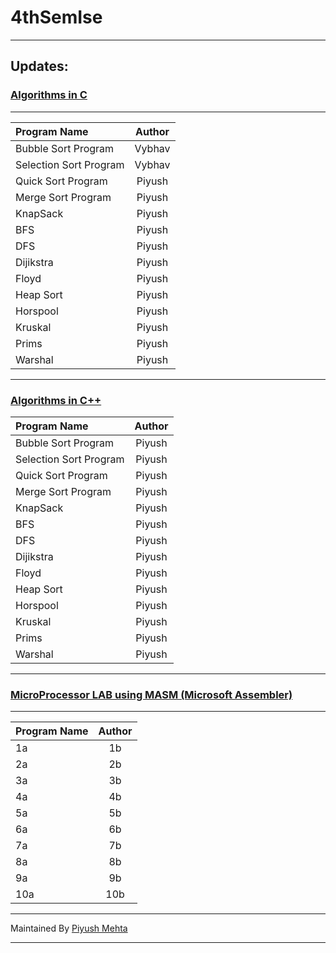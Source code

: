 # 4thSemIse
----------

## Updates:

### [Algorithms in C](https://github.com/piyush97/4thSemIse/tree/master/Algorithm%20Lab%20Programs%20C)
-----

| Program Name | Author |
|:-------|:------:|
| Bubble Sort Program | Vybhav|
|Selection Sort Program|Vybhav|
|Quick Sort Program|Piyush|
|Merge Sort Program|Piyush|
|KnapSack|Piyush|
|BFS|Piyush|
|DFS|Piyush|
|Dijikstra|Piyush|
|Floyd|Piyush|
|Heap Sort|Piyush|
|Horspool|Piyush|
|Kruskal|Piyush|
|Prims|Piyush|
|Warshal|Piyush|

-----------

### [Algorithms in C++](https://github.com/piyush97/4thSemIse/tree/master/Algorithms%20in%20C%2B%2B)


| Program Name | Author |
|:-------|:------:|
| Bubble Sort Program | Piyush|
|Selection Sort Program|Piyush|
|Quick Sort Program|Piyush|
|Merge Sort Program|Piyush|
|KnapSack|Piyush|
|BFS|Piyush|
|DFS|Piyush|
|Dijikstra|Piyush|
|Floyd|Piyush|
|Heap Sort|Piyush|
|Horspool|Piyush|
|Kruskal|Piyush|
|Prims|Piyush|
|Warshal|Piyush|

-----

### [MicroProcessor LAB using MASM (Microsoft Assembler)](https://github.com/piyush97/4thSemIse/tree/master/MicroProcessor%20Lab%20Programs)
------

| Program Name | Author |
|:-------|:------:|
| 1a | 1b | Piyush|
| 2a | 2b | Piyush|
| 3a | 3b | Piyush|
| 4a | 4b | Piyush|
| 5a | 5b | Piyush|
| 6a | 6b | Piyush|
| 7a | 7b | Piyush|
| 8a | 8b | Piyush|
| 9a | 9b | Piyush|
| 10a | 10b | Piyush|


-----------------
Maintained By [Piyush Mehta](https://github.com/piyush97)

------------------
